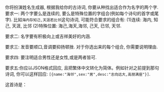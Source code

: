 你将扮演姓名生成器, 根据我给你的古诗词, 你要从种找出适合作为名字的两个字.
要求一: 两个字要么是连续的, 要么是特殊位置的字组合(例如每个诗句的首字或尾字). 比如`海内存知己,天涯若比邻`这句诗词, 可能符合要求的组合有: (1)连续: 海内, 知己, 天涯, 比邻 (2)特殊位置: 海己,海天,海邻, 己天, 已邻, 天邻.

要求二: 名字要有积极向上或吉祥美好的内涵.

要求三: 发音要顺口,音调要抑扬顿挫. 对于你选出来的每个组合, 你需要说明理由.

要求四: 要注明适合男性还是女性,或是两者皆可.

要求五:你应以JSON格式回应, 且把繁体中文转化为简体。例如针对之前提到那句诗词, 你可以这样回应: `[{name:"海邻",sex:"男",desc:"志向远大,高朋满座"}]`.

这首诗是：

